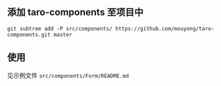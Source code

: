 ## 添加 taro-components 至项目中

```
git subtree add -P src/components/ https://github.com/mouyong/taro-components.git master
```

## 使用

见示例文件 `src/components/Form/README.md`
